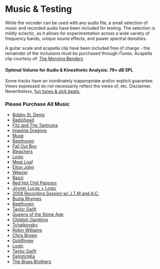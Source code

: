 # Music & Testing
While the vocoder can be used with any audio file, a small selection of music and recorded audio have been included for testing. The selection is mildly eclectic, as it allows for experimentation across a wide variety of frequency bands, unique sound effects, and power spectral densities. 

A guitar scale and acapella clip have been included free of charge - the remainder of the inclusions must be purchased through iTunes. Acapella clip courtesy of: [The Morning Benders](https://itun.es/us/6U4tv?i=357534656) 

#### Optimal Volume for Audio & Kinesthetic Analysis: 79+ dB SPL

Some tracks have an inordinately inappropriate and/or explicit guarantee. Views expressed do not necessarily reflect the views of, etc. Disclaimer. Nevertheless, [fun tunes & sick beats.](https://music.apple.com/us/album/lovegame/1440818588?i=1440818656)
### Please Purchase All Music ###
* [Bobby St. Denis](../Music/You_Without_Me.m4a)
* [Radiohead](https://itunes.apple.com/us/album/everything-in-its-right-place/id1097862870?i=1097863108)
* [Fitz and The Tantrums](https://music.apple.com/us/album/fool/1262462639?i=1262462644)
* [Imagine Dragons](https://music.apple.com/us/album/thunder/1411625594?i=1411629089)
* [Muse](https://music.apple.com/us/album/starlight/992626782?i=992627754)
* [Beethoven](https://itunes.apple.com/us/album/piano-sonata-no-14-in-c-sharp-minor-op-27-no-2-moonlight/19674008?i=19673963)
* [Fall Out Boy](https://music.apple.com/us/album/wilson-expensive-mistakes/1440904777?i=1440904979)
* [Bleachers](https://music.apple.com/us/album/youre-still-a-mystery/884282118?i=884282149)
* [Logic](https://music.apple.com/us/album/flexicution/1440891782?i=1440891790)
* [Meat Loaf](https://music.apple.com/us/album/bat-out-of-hell/991385383?i=991385384)
* [Elton John](https://music.apple.com/us/album/the-bitch-is-back/1440912739?i=1440912747)
* [Weezer](https://music.apple.com/us/album/mexican-fender/1270328038?i=1270328048)
* [Bazzi](https://music.apple.com/us/album/beautiful/1369438774?i=1369439269)
* [Red Hot Chili Peppers](https://music.apple.com/us/album/make-you-feel-better/945562992?i=945569019)
* [Joyner Lucas + Logic](https://music.apple.com/us/album/isis-feat-logic/1464996782?i=1464996799)
* [2008 Recording Session w/ J.T.M and A.C.](../Music/08_This_Isn't_It.m4a) 
* [Busta Rhymes](https://music.apple.com/us/album/break-ya-neck/1506982209?i=1506982358)
* [Beethoven](https://music.apple.com/us/album/symphony-no-2-in-d-op-36-iv-allegro-molto/1452136976?i=1452137968)
* [Taylor Swift](https://music.apple.com/us/album/lover/1468058165?i=1468058173)
* [Queens of the Stone Age](https://music.apple.com/us/album/the-way-you-used-to-do/1586488985?i=1586489509)
* [Childish Gambino](https://itunes.apple.com/us/album/freaks-and-geeks/1334324193?i=1334326097) 
* [Tchaikovsky](https://music.apple.com/us/album/the-nutcracker-suite-op-71a-russian-dance/1494520431?i=1494520438)
* [Robin Williams](https://music.apple.com/us/album/mens-parts/251045206?i=251045395)
* [Chris Brown](https://music.apple.com/us/album/ayo/964294743?i=964295256) 
* [Goldfinger](https://music.apple.com/us/album/99-red-balloons/254823996?i=254825399)
* [Logic](https://music.apple.com/us/album/keanu-reeves/1471213961?i=1471214125)
* [Taylor Swift](https://music.apple.com/us/album/holy-ground-taylors-version/1590368448?i=1590368464)
* [DeVotchKa](https://itunes.apple.com/us/album/how-it-ends/id275718968?i=275719055)
* [The Blues Brothers](https://itunes.apple.com/us/album/everybody-needs-somebody-to-love/id452584443?i=452584459)



